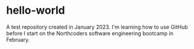 # hello-world
A test repository created in January 2023. I'm learning how to use GitHub before I start on the Northcoders software engineering bootcamp in February. 
